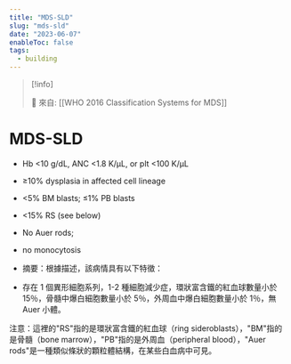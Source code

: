 ```yaml
---
title: "MDS-SLD"
slug: "mds-sld"
date: "2023-06-07"
enableToc: false
tags:
  - building
---
```


> [!info]
>
> 🌱 來自: [[WHO 2016 Classification Systems for MDS]]

# MDS-SLD

- Hb <10 g/dL, ANC <1.8 K/μL, or plt <100 K/μL
- ≥10% dysplasia in affected cell lineage
- <5% BM blasts; ≤1% PB blasts
- <15% RS (see below)
- No Auer rods;
- no monocytosis

- 摘要：根據描述，該病情具有以下特徵：
- 存在 1 個異形細胞系列，1-2 種細胞減少症，環狀富含鐵的紅血球數量小於 15％，骨髓中爆白細胞數量小於 5％，外周血中爆白細胞數量小於 1％，無 Auer 小體。

注意：這裡的"RS"指的是環狀富含鐵的紅血球（ring sideroblasts），"BM"指的是骨髓（bone marrow），"PB"指的是外周血（peripheral blood），"Auer rods"是一種類似條狀的顆粒體結構，在某些白血病中可見。
